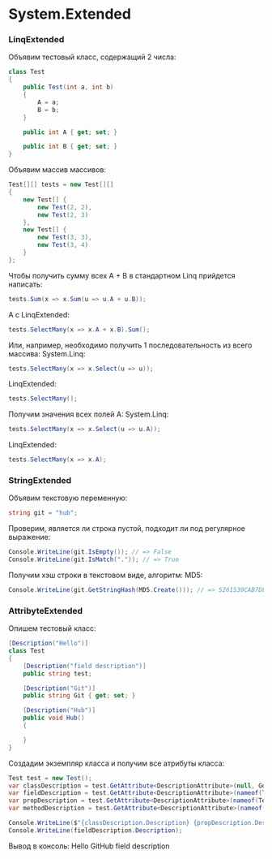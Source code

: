 # System.Extended

### LinqExtended
Объявим тестовый класс, содержащий 2 числа:
```C#
class Test
{
    public Test(int a, int b)
    {
        A = a;
        B = b;
    }

    public int A { get; set; }

    public int B { get; set; }
}
```

Объявим массив массивов:
```C#
Test[][] tests = new Test[][]
{
    new Test[] {
        new Test(2, 2),
        new Test(2, 3)
    },
    new Test[] {
        new Test(3, 3),
        new Test(3, 4)
    }
};
```

Чтобы получить сумму всех A + B в стандартном Linq прийдется написать:
```C#
tests.Sum(x => x.Sum(u => u.A + u.B));
```
А с LinqExtended:
```C#
tests.SelectMany(x => x.A + x.B).Sum();
```

Или, например, необходимо получить 1 последовательность из всего массива:
System.Linq:
```C#
tests.SelectMany(x => x.Select(u => u));
```

LinqExtended:
```C#
tests.SelectMany();
```

Получим значения всех полей А:
System.Linq:
```C#
tests.SelectMany(x => x.Select(u => u.A));
```

LinqExtended:
```C#
tests.SelectMany(x => x.A);
```

### StringExtended
Объявим текстовую переменную:
```C#
string git = "hub";
```

Проверим, является ли строка пустой, подходит ли под регулярное выражение:
```C#
Console.WriteLine(git.IsEmpty()); // => False
Console.WriteLine(git.IsMatch(".")); // => True
```

Получим хэш строки в текстовом виде, алгоритм: MD5:
```C#
Console.WriteLine(git.GetStringHash(MD5.Create())); // => 5261539CAB7DE0487B6B41415ACC7F61
```

### AttribyteExtended
Опишем тестовый класс:
```C#
[Description("Hello")]
class Test
{
    [Description("field description")]
    public string test;

    [Description("Git")]
    public string Git { get; set; }

    [Description("Hub")]
    public void Hub()
    {

    }
}
```

Создадим экземпляр класса и получим все атрибуты класса:
```C#
Test test = new Test();
var classDescription = test.GetAttribute<DescriptionAttribute>(null, GetAttributeType.Class);
var fieldDescription = test.GetAttribute<DescriptionAttribute>(nameof(Test.test), GetAttributeType.Field);
var propDescription = test.GetAttribute<DescriptionAttribute>(nameof(Test.Git), GetAttributeType.Property);
var methodDescription = test.GetAttribute<DescriptionAttribute>(nameof(Test.Hub), GetAttributeType.Method);

Console.WriteLine($"{classDescription.Description} {propDescription.Description}{methodDescription.Description}");
Console.WriteLine(fieldDescription.Description);
```

Вывод в консоль: 
Hello GitHub
field description
